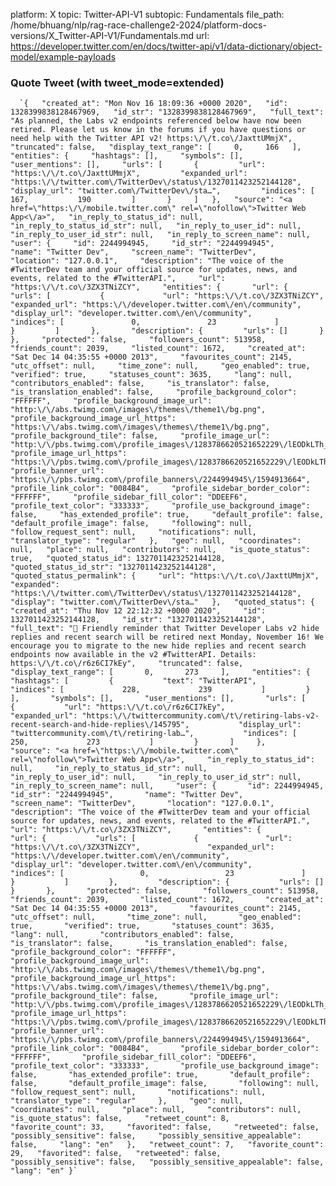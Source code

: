 platform: X
topic: Twitter-API-V1
subtopic: Fundamentals
file_path: /home/bhuang/nlp/rag-race-challenge2-2024/platform-docs-versions/X_Twitter-API-V1/Fundamentals.md
url: https://developer.twitter.com/en/docs/twitter-api/v1/data-dictionary/object-model/example-payloads


### Quote Tweet (with tweet\_mode=extended)

      `{   "created_at": "Mon Nov 16 18:09:36 +0000 2020",   "id": 1328399838128467969,   "id_str": "1328399838128467969",   "full_text": "As planned, the Labs v2 endpoints referenced below have now been retired. Please let us know in the forums if you have questions or need help with the Twitter API v2! https:\/\/t.co\/JaxttUMmjX",   "truncated": false,   "display_text_range": [     0,     166   ],   "entities": {     "hashtags": [],     "symbols": [],     "user_mentions": [],     "urls": [       {         "url": "https:\/\/t.co\/JaxttUMmjX",         "expanded_url": "https:\/\/twitter.com\/TwitterDev\/status\/1327011423252144128",         "display_url": "twitter.com\/TwitterDev\/sta…",         "indices": [           167,           190         ]       }     ]   },   "source": "<a href=\"https:\/\/mobile.twitter.com\" rel=\"nofollow\">Twitter Web App<\/a>",   "in_reply_to_status_id": null,   "in_reply_to_status_id_str": null,   "in_reply_to_user_id": null,   "in_reply_to_user_id_str": null,   "in_reply_to_screen_name": null,   "user": {     "id": 2244994945,     "id_str": "2244994945",     "name": "Twitter Dev",     "screen_name": "TwitterDev",     "location": "127.0.0.1",     "description": "The voice of the #TwitterDev team and your official source for updates, news, and events, related to the #TwitterAPI.",     "url": "https:\/\/t.co\/3ZX3TNiZCY",     "entities": {       "url": {         "urls": [           {             "url": "https:\/\/t.co\/3ZX3TNiZCY",             "expanded_url": "https:\/\/developer.twitter.com\/en\/community",             "display_url": "developer.twitter.com\/en\/community",             "indices": [               0,               23             ]           }         ]       },       "description": {         "urls": []       }     },     "protected": false,     "followers_count": 513958,     "friends_count": 2039,     "listed_count": 1672,     "created_at": "Sat Dec 14 04:35:55 +0000 2013",     "favourites_count": 2145,     "utc_offset": null,     "time_zone": null,     "geo_enabled": true,     "verified": true,     "statuses_count": 3635,     "lang": null,     "contributors_enabled": false,     "is_translator": false,     "is_translation_enabled": false,     "profile_background_color": "FFFFFF",     "profile_background_image_url": "http:\/\/abs.twimg.com\/images\/themes\/theme1\/bg.png",     "profile_background_image_url_https": "https:\/\/abs.twimg.com\/images\/themes\/theme1\/bg.png",     "profile_background_tile": false,     "profile_image_url": "http:\/\/pbs.twimg.com\/profile_images\/1283786620521652229\/lEODkLTh_normal.jpg",     "profile_image_url_https": "https:\/\/pbs.twimg.com\/profile_images\/1283786620521652229\/lEODkLTh_normal.jpg",     "profile_banner_url": "https:\/\/pbs.twimg.com\/profile_banners\/2244994945\/1594913664",     "profile_link_color": "0084B4",     "profile_sidebar_border_color": "FFFFFF",     "profile_sidebar_fill_color": "DDEEF6",     "profile_text_color": "333333",     "profile_use_background_image": false,     "has_extended_profile": true,     "default_profile": false,     "default_profile_image": false,     "following": null,     "follow_request_sent": null,     "notifications": null,     "translator_type": "regular"   },   "geo": null,   "coordinates": null,   "place": null,   "contributors": null,   "is_quote_status": true,   "quoted_status_id": 1327011423252144128,   "quoted_status_id_str": "1327011423252144128",   "quoted_status_permalink": {     "url": "https:\/\/t.co\/JaxttUMmjX",     "expanded": "https:\/\/twitter.com\/TwitterDev\/status\/1327011423252144128",     "display": "twitter.com\/TwitterDev\/sta…"   },   "quoted_status": {     "created_at": "Thu Nov 12 22:12:32 +0000 2020",     "id": 1327011423252144128,     "id_str": "1327011423252144128",     "full_text": "👋 Friendly reminder that Twitter Developer Labs v2 hide replies and recent search will be retired next Monday, November 16! We encourage you to migrate to the new hide replies and recent search endpoints now available in the v2 #TwitterAPI. Details: https:\/\/t.co\/r6z6CI7kEy",     "truncated": false,     "display_text_range": [       0,       273     ],     "entities": {       "hashtags": [         {           "text": "TwitterAPI",           "indices": [             228,             239           ]         }       ],       "symbols": [],       "user_mentions": [],       "urls": [         {           "url": "https:\/\/t.co\/r6z6CI7kEy",           "expanded_url": "https:\/\/twittercommunity.com\/t\/retiring-labs-v2-recent-search-and-hide-replies\/145795",           "display_url": "twittercommunity.com\/t\/retiring-lab…",           "indices": [             250,             273           ]         }       ]     },     "source": "<a href=\"https:\/\/mobile.twitter.com\" rel=\"nofollow\">Twitter Web App<\/a>",     "in_reply_to_status_id": null,     "in_reply_to_status_id_str": null,     "in_reply_to_user_id": null,     "in_reply_to_user_id_str": null,     "in_reply_to_screen_name": null,     "user": {       "id": 2244994945,       "id_str": "2244994945",       "name": "Twitter Dev",       "screen_name": "TwitterDev",       "location": "127.0.0.1",       "description": "The voice of the #TwitterDev team and your official source for updates, news, and events, related to the #TwitterAPI.",       "url": "https:\/\/t.co\/3ZX3TNiZCY",       "entities": {         "url": {           "urls": [             {               "url": "https:\/\/t.co\/3ZX3TNiZCY",               "expanded_url": "https:\/\/developer.twitter.com\/en\/community",               "display_url": "developer.twitter.com\/en\/community",               "indices": [                 0,                 23               ]             }           ]         },         "description": {           "urls": []         }       },       "protected": false,       "followers_count": 513958,       "friends_count": 2039,       "listed_count": 1672,       "created_at": "Sat Dec 14 04:35:55 +0000 2013",       "favourites_count": 2145,       "utc_offset": null,       "time_zone": null,       "geo_enabled": true,       "verified": true,       "statuses_count": 3635,       "lang": null,       "contributors_enabled": false,       "is_translator": false,       "is_translation_enabled": false,       "profile_background_color": "FFFFFF",       "profile_background_image_url": "http:\/\/abs.twimg.com\/images\/themes\/theme1\/bg.png",       "profile_background_image_url_https": "https:\/\/abs.twimg.com\/images\/themes\/theme1\/bg.png",       "profile_background_tile": false,       "profile_image_url": "http:\/\/pbs.twimg.com\/profile_images\/1283786620521652229\/lEODkLTh_normal.jpg",       "profile_image_url_https": "https:\/\/pbs.twimg.com\/profile_images\/1283786620521652229\/lEODkLTh_normal.jpg",       "profile_banner_url": "https:\/\/pbs.twimg.com\/profile_banners\/2244994945\/1594913664",       "profile_link_color": "0084B4",       "profile_sidebar_border_color": "FFFFFF",       "profile_sidebar_fill_color": "DDEEF6",       "profile_text_color": "333333",       "profile_use_background_image": false,       "has_extended_profile": true,       "default_profile": false,       "default_profile_image": false,       "following": null,       "follow_request_sent": null,       "notifications": null,       "translator_type": "regular"     },     "geo": null,     "coordinates": null,     "place": null,     "contributors": null,     "is_quote_status": false,     "retweet_count": 8,     "favorite_count": 33,     "favorited": false,     "retweeted": false,     "possibly_sensitive": false,     "possibly_sensitive_appealable": false,     "lang": "en"   },   "retweet_count": 7,   "favorite_count": 29,   "favorited": false,   "retweeted": false,   "possibly_sensitive": false,   "possibly_sensitive_appealable": false,   "lang": "en" }`